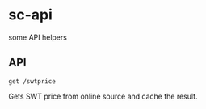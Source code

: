 # sc-api
some API helpers

## API

`get /swtprice`

Gets SWT price from online source and cache the result.


